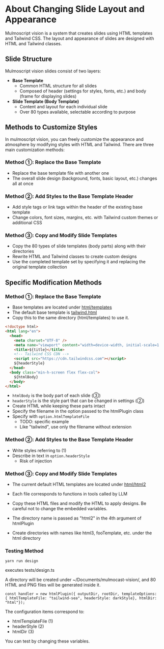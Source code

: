 # About Changing Slide Layout and Appearance

Mulmoscript vision is a system that creates slides using HTML templates and Tailwind CSS.
The layout and appearance of slides are designed with HTML and Tailwind classes.

## Slide Structure

Mulmoscript vision slides consist of two layers:

- **Base Template**
  - Common HTML structure for all slides
  - Composed of header (settings for styles, fonts, etc.) and body (frame for displaying slides)
- **Slide Template (Body Template)**
  - Content and layout for each individual slide
  - Over 80 types available, selectable according to purpose

## Methods to Customize Styles

In mulmoscript vision, you can freely customize the appearance and atmosphere by modifying styles with HTML and Tailwind.
There are three main customization methods:

### Method ①: Replace the Base Template

- Replace the base template file with another one
- The overall slide design (background, fonts, basic layout, etc.) changes all at once

### Method ②: Add Styles to the Base Template Header

- Add style tags or link tags within the header of the existing base template
- Change colors, font sizes, margins, etc. with Tailwind custom themes or additional CSS

### Method ③: Copy and Modify Slide Templates

- Copy the 80 types of slide templates (body parts) along with their directories
- Rewrite HTML and Tailwind classes to create custom designs
- Use the completed template set by specifying it and replacing the original template collection

## Specific Modification Methods

### Method ①: Replace the Base Template

- Base templates are located under [html/templates](./html/templates/)
- The default base template is [tailwind.html](./html/templates/tailwind.html)
- Copy this to the same directory (html/templates) to use it.

```html
<!doctype html>
<html lang="en">
  <head>
    <meta charset="UTF-8" />
    <meta name="viewport" content="width=device-width, initial-scale=1.0" />
    <title>${title}</title>
    <!-- Tailwind CSS CDN -->
    <script src="https://cdn.tailwindcss.com"></script>
    ${headerStyle}
  </head>
  <body class="min-h-screen flex flex-col">
    ${htmlBody}
  </body>
</html>
```

- `htmlBody` is the body part of each slide (③)
- `headerStyle` is the style part that can be changed in settings (②)
- Create HTML while keeping these parts intact
- Specify the filename in the option passed to the htmlPlugin class
- Specify with `option.htmlTemplateFile`
  - TODO: specific example
  - Like "tailwind", use only the filename without extension

### Method ②: Add Styles to the Base Template Header

- Write styles referring to (1)
- Describe in text in `option.headerStyle`
  - Risk of injection

### Method ③: Copy and Modify Slide Templates

- The current default HTML templates are located under [html/html2](./html/html2/)
- Each file corresponds to functions in tools called by LLM
- Copy these HTML files and modify the HTML to apply designs. Be careful not to change the embedded variables.

- The directory name is passed as "html2" in the 4th argument of htmlPlugin
- Create directories with names like html3, fooTemplate, etc. under the html directory

### Testing Method

```
yarn run design
```
executes tests/design.ts

A directory will be created under ~/Documents/mulmocast-vision/, and 80 HTML and PNG files will be generated inside it.

```
const handler = new htmlPlugin({ outputDir, rootDir, templateOptions: { htmlTemplateFile: "tailwind-sea", headerStyle: darkStyle}, htmlDir: "html"});
```

The configuration items correspond to:
- htmlTemplateFile (1)
- headerStyle (2) 
- htmlDir (3)

You can test by changing these variables.